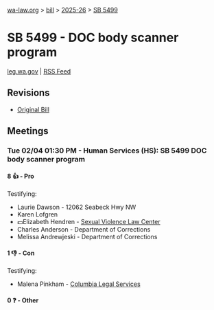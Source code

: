 [wa-law.org](/) > [bill](/bill/) > [2025-26](/bill/2025-26/) > [SB 5499](/bill/2025-26/sb/5499/)

# SB 5499 - DOC body scanner program
[leg.wa.gov](https://app.leg.wa.gov/billsummary?BillNumber=5499&Year=2025&Initiative=false) | [RSS Feed](./rss.xml)

## Revisions
* [Original Bill](1/)

## Meetings
### Tue 02/04 01:30 PM - Human Services (HS): SB 5499 DOC body scanner program
#### 8 👍 - Pro
Testifying:
* Laurie Dawson - 12062 Seabeck Hwy NW
* Karen Lofgren
* 💵Elizabeth Hendren - [Sexual Violence Law Center](/org/sexual_violence_law_center/)
* Charles Anderson - Department of Corrections
* Melissa Andrewjeski - Department of Corrections

#### 1 👎 - Con
Testifying:
* Malena Pinkham - [Columbia Legal Services](/org/columbia_legal_services/)

#### 0 ❓ - Other
